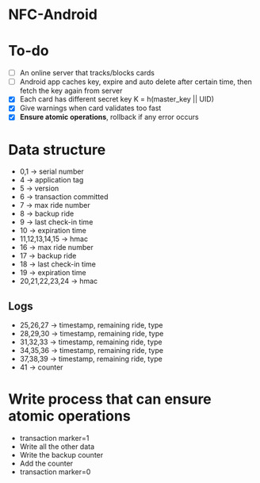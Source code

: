 # NFC-Android

# To-do
- [ ] An online server that tracks/blocks cards
- [ ] Android app caches key, expire and auto delete after certain time, then fetch the key again from server
- [X] Each card has different secret key K = h(master_key || UID)
- [X] Give warnings when card validates too fast
- [X] **Ensure atomic operations**, rollback if any error occurs

# Data structure

- 0,1 -> serial number
- 4 -> application tag
- 5 -> version
- 6 -> transaction committed
- 7 -> max ride number
- 8 -> backup ride
- 9 -> last check-in time
- 10 -> expiration time
- 11,12,13,14,15 -> hmac
- 16 -> max ride number
- 17 -> backup ride
- 18 -> last check-in time
- 19 -> expiration time
- 20,21,22,23,24 -> hmac

## Logs
- 25,26,27 -> timestamp, remaining ride, type
- 28,29,30 -> timestamp, remaining ride, type
- 31,32,33 -> timestamp, remaining ride, type
- 34,35,36 -> timestamp, remaining ride, type
- 37,38,39 -> timestamp, remaining ride, type
- 41 -> counter

# Write process that can ensure atomic operations
- transaction marker=1
- Write all the other data
- Write the backup counter
- Add the counter
- transaction marker=0

